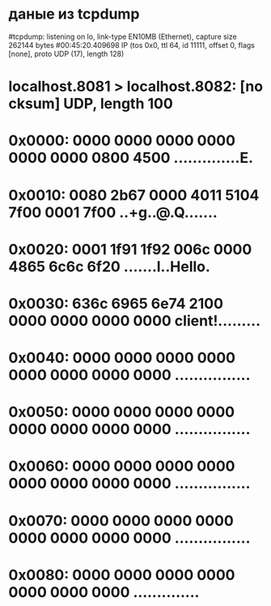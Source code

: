 # даные из tcpdump
#tcpdump: listening on lo, link-type EN10MB (Ethernet), capture size 262144 bytes
#00:45:20.409698 IP (tos 0x0, ttl 64, id 11111, offset 0, flags [none], proto UDP (17), length 128)
#        localhost.8081 > localhost.8082: [no cksum] UDP, length 100
#        0x0000:  0000 0000 0000 0000 0000 0000 0800 4500  ..............E.
#        0x0010:  0080 2b67 0000 4011 5104 7f00 0001 7f00  ..+g..@.Q.......
#        0x0020:  0001 1f91 1f92 006c 0000 4865 6c6c 6f20  .......l..Hello.
#        0x0030:  636c 6965 6e74 2100 0000 0000 0000 0000  client!.........
#        0x0040:  0000 0000 0000 0000 0000 0000 0000 0000  ................
#        0x0050:  0000 0000 0000 0000 0000 0000 0000 0000  ................
#        0x0060:  0000 0000 0000 0000 0000 0000 0000 0000  ................
#        0x0070:  0000 0000 0000 0000 0000 0000 0000 0000  ................
#        0x0080:  0000 0000 0000 0000 0000 0000 0000       ..............
